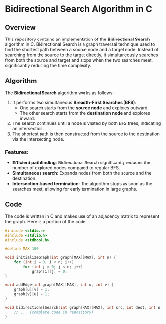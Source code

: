 # Bidirectional Search Algorithm in C

## Overview

This repository contains an implementation of the **Bidirectional Search** algorithm in C. Bidirectional Search is a graph traversal technique used to find the shortest path between a source node and a target node. Instead of searching from the source to the target directly, it simultaneously searches from both the source and target and stops when the two searches meet, significantly reducing the time complexity.

## Algorithm

The **Bidirectional Search** algorithm works as follows:
1. It performs two simultaneous **Breadth-First Searches (BFS)**:
   - One search starts from the **source node** and explores outward.
   - The other search starts from the **destination node** and explores inward.
2. The search continues until a node is visited by both BFS trees, indicating an intersection.
3. The shortest path is then constructed from the source to the destination via the intersecting node.

### Features:
- **Efficient pathfinding**: Bidirectional Search significantly reduces the number of explored nodes compared to regular BFS.
- **Simultaneous search**: Expands nodes from both the source and the destination.
- **Intersection-based termination**: The algorithm stops as soon as the searches meet, allowing for early termination in large graphs.

## Code

The code is written in C and makes use of an adjacency matrix to represent the graph. Here is a portion of the code:

```c
#include <stdio.h>
#include <stdlib.h>
#include <stdbool.h>

#define MAX 100

void initializeGraph(int graph[MAX][MAX], int n) {
    for (int i = 0; i < n; i++)
        for (int j = 0; j < n; j++)
            graph[i][j] = 0;
}

void addEdge(int graph[MAX][MAX], int u, int v) {
    graph[u][v] = 1;
    graph[v][u] = 1;
}

void bidirectionalSearch(int graph[MAX][MAX], int src, int dest, int n) {
    // ... (complete code in repository)
}
